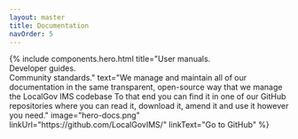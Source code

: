 ```yaml
---
layout: master
title: Documentation
navOrder: 5
---
```

<section class="o-container o-container--padded">
    <div class="o-wrapper o-wrapper--content">
        {% include  components.hero.html 
                    title="User manuals.<br/>Developer guides.<br/>Community standards." 
                    text="We manage and maintain all of our documentation in the same transparent, open-source way that we manage the LocalGov IMS codebase To that end you can find it in one of our GitHub repositories where you can read it, download it, amend it and use it however you need."
                    image="hero-docs.png"
                    linkUrl="https://github.com/LocalGovIMS/"
                    linkText="Go to GitHub"
        %}
    </div>
</section>